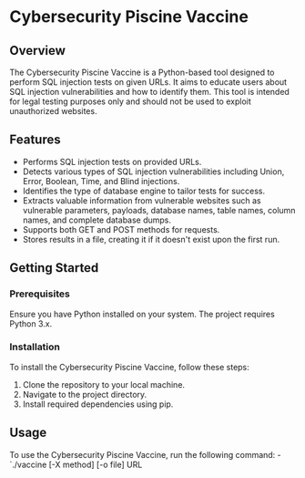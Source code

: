 # Cybersecurity Piscine Vaccine

## Overview

The Cybersecurity Piscine Vaccine is a Python-based tool designed to perform SQL injection tests on given URLs. It aims to educate users about SQL injection vulnerabilities and how to identify them. This tool is intended for legal testing purposes only and should not be used to exploit unauthorized websites.

## Features

- Performs SQL injection tests on provided URLs.
- Detects various types of SQL injection vulnerabilities including Union, Error, Boolean, Time, and Blind injections.
- Identifies the type of database engine to tailor tests for success.
- Extracts valuable information from vulnerable websites such as vulnerable parameters, payloads, database names, table names, column names, and complete database dumps.
- Supports both GET and POST methods for requests.
- Stores results in a file, creating it if it doesn't exist upon the first run.

## Getting Started

### Prerequisites

Ensure you have Python installed on your system. The project requires Python 3.x.

### Installation

To install the Cybersecurity Piscine Vaccine, follow these steps:

1. Clone the repository to your local machine.
2. Navigate to the project directory.
3. Install required dependencies using pip.

## Usage

To use the Cybersecurity Piscine Vaccine, run the following command:
    - `./vaccine [-X method] [-o file] URL
